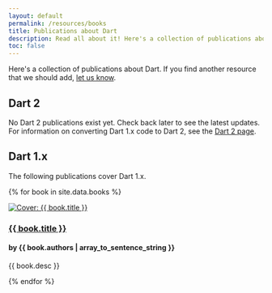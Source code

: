 ```yaml
---
layout: default
permalink: /resources/books
title: Publications about Dart
description: Read all about it! Here's a collection of publications about Dart.
toc: false
---
```


Here's a collection of publications about Dart.
If you find another resource that we should add,
[let us know](https://github.com/dart-lang/site-www/issues).

## Dart 2

No Dart 2 publications exist yet.
Check back later to see the latest updates.
For information on converting Dart 1.x code to Dart 2, see the
[Dart 2 page](/dart-2).


## Dart 1.x

The following publications cover Dart 1.x.

{% for book in site.data.books %}
<div class="item-with-pic">
  <a href="{{ book.link }}" title="{{ book.title }}">
    <img src="{% asset 'cover/{{ book.cover }}' @path %}" alt="Cover: {{ book.title }}"/>
  </a>
  <div class="details">
    <h3 class="title"><a href="{{ book.link }}" title="{{ book.title }}">{{ book.title }}</a></h3>
    <h4 class="authors">by {{ book.authors | array_to_sentence_string }}</h4>
    <p>{{ book.desc }}</p>
  </div>
</div>
{% endfor %}
